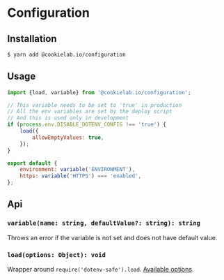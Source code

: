 # Configuration

## Installation

```sh
$ yarn add @cookielab.io/configuration
```

## Usage

```js
import {load, variable} from '@cookielab.io/configuration';

// This variable needs to be set to 'true' in production
// All the env variables are set by the deploy script
// And this is used only in development
if (process.env.DISABLE_DOTENV_CONFIG !== 'true') {
    load({
        allowEmptyValues: true,
    });
}

export default {
    environment: variable('ENVIRONMENT'),
    https: variable('HTTPS') === 'enabled',
};
```

## Api

### `variable(name: string, defaultValue?: string): string`

Throws an error if the variable is not set and does not have default value.

### `load(options: Object): void`

Wrapper around `require('dotenv-safe').load`. [Available options](https://www.npmjs.com/package/dotenv-safe#options).
